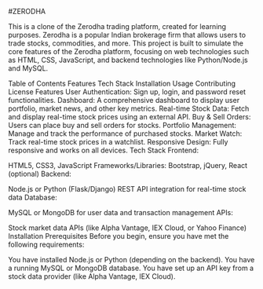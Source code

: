 #ZERODHA


This is a clone of the Zerodha trading platform, created for learning purposes. Zerodha is a popular Indian brokerage firm that allows users to trade stocks, commodities, and more. This project is built to simulate the core features of the Zerodha platform, focusing on web technologies such as HTML, CSS, JavaScript, and backend technologies like Python/Node.js and MySQL.

Table of Contents
Features
Tech Stack
Installation
Usage
Contributing
License
Features
User Authentication: Sign up, login, and password reset functionalities.
Dashboard: A comprehensive dashboard to display user portfolio, market news, and other key metrics.
Real-time Stock Data: Fetch and display real-time stock prices using an external API.
Buy & Sell Orders: Users can place buy and sell orders for stocks.
Portfolio Management: Manage and track the performance of purchased stocks.
Market Watch: Track real-time stock prices in a watchlist.
Responsive Design: Fully responsive and works on all devices.
Tech Stack
Frontend:

HTML5, CSS3, JavaScript
Frameworks/Libraries: Bootstrap, jQuery, React (optional)
Backend:

Node.js or Python (Flask/Django)
REST API integration for real-time stock data
Database:

MySQL or MongoDB for user data and transaction management
APIs:

Stock market data APIs (like Alpha Vantage, IEX Cloud, or Yahoo Finance)
Installation
Prerequisites
Before you begin, ensure you have met the following requirements:

You have installed Node.js or Python (depending on the backend).
You have a running MySQL or MongoDB database.
You have set up an API key from a stock data provider (like Alpha Vantage, IEX Cloud).
